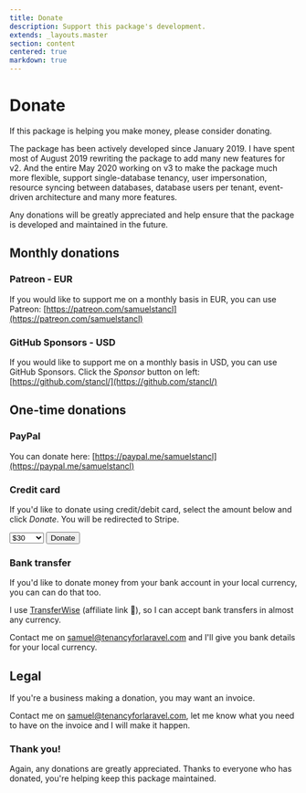 ```yaml
---
title: Donate
description: Support this package's development.
extends: _layouts.master
section: content
centered: true
markdown: true
---
```


# Donate

If this package is helping you make money, please consider donating.

The package has been actively developed since January 2019. I have spent most of August 2019 rewriting the package to add many new features for v2. And the entire May 2020 working on v3 to make the package much more flexible, support single-database tenancy, user impersonation, resource syncing between databases, database users per tenant, event-driven architecture and many more features.

Any donations will be greatly appreciated and help ensure that the package is developed and maintained in the future.

## Monthly donations

### Patreon - EUR

If you would like to support me on a monthly basis in EUR, you can use Patreon: [https://patreon.com/samuelstancl](https://patreon.com/samuelstancl)

### GitHub Sponsors - USD

If you would like to support me on a monthly basis in USD, you can use GitHub Sponsors. Click the *Sponsor* button on left: [https://github.com/stancl/](https://github.com/stancl/)

## One-time donations

### PayPal

You can donate here: [https://paypal.me/samuelstancl](https://paypal.me/samuelstancl)

### Credit card

If you'd like to donate using credit/debit card, select the amount below and click *Donate*. You will be redirected to Stripe.

<select id="stripe-onetime-price" class="block form-select w-full transition duration-150 ease-in-out sm:text-sm sm:leading-5">
    <option value="price_1GrLEBGlrejN28Vyt5SvEaaF">$5</option>
    <option value="price_1GrLEDGlrejN28Vy91VVKWX1">$10</option>
    <option value="price_1GrLEBGlrejN28VyfLLvLERX">$15</option>
    <option value="price_1GrLECGlrejN28Vy50PmJYK0">$20</option>
    <option value="price_1GrLEBGlrejN28VyRmRs614N">$25</option>
    <option value="price_1GrLECGlrejN28VyosKALxvW" selected>$30</option>
    <option value="price_1GrLEBGlrejN28Vy0sOTXc1e">$50</option>
    <option value="price_1GrLECGlrejN28VySBEVgvXJ">$80</option>
    <option value="price_1GrLECGlrejN28VyJgflOx3c">$100</option>
    <option value="price_1GrLECGlrejN28VyyxMCGf6H">$150</option>
    <option value="price_1GrLccGlrejN28VyPhP3kgTA">$200</option>
    <option value="price_1GrLccGlrejN28VyGwq0PcmT">$300</option>
    <option value="price_1GrLcdGlrejN28VyQyOsSBOK">$350</option>
    <option value="price_1GrLccGlrejN28Vyo1xrk8QM">$400</option>
    <option value="price_1GrLceGlrejN28VyW9sQeqWI">$500</option>
    <option value="price_1GrLcdGlrejN28Vy4Y3O4l6K">$600</option>
    <option value="price_1GrLcdGlrejN28Vyin6U7qGp">$800</option>
    <option value="price_1GrLcdGlrejN28VyCFIzWcUy">$1000</option>
</select>

<button id="stripe-onetime" class="hover:bg-indigo-500 focus:outline-none focus:border-indigo-700 focus:shadow-outline-indigo active:bg-indigo-700 inline-flex items-center justify-center px-4 py-2 text-base font-medium leading-6 text-white whitespace-no-wrap transition duration-150 ease-in-out bg-indigo-600 border border-transparent rounded-md">
    Donate
</button>

### Bank transfer

If you'd like to donate money from your bank account in your local currency, you can can do that too.

I use [TransferWise](https://transferwise.com/invite/u/samuels1719) (affiliate link 🙂), so I can accept bank transfers in almost any currency.

Contact me on [samuel@tenancyforlaravel.com](mailto:samuel@tenancyforlaravel.com?subject=Donation) and I'll give you bank details for your local currency.

## Legal

If you're a business making a donation, you may want an invoice.

Contact me on [samuel@tenancyforlaravel.com](mailto:samuel@tenancyforlaravel.com?subject=Donation%20with%20invoice), let me know what you need to have on the invoice and I will make it happen.

### Thank you!

Again, any donations are greatly appreciated. Thanks to everyone who has donated, you're helping keep this package maintained.

<script src="https://js.stripe.com/v3/"></script>
<script>
var stripe = Stripe('pk_live_K2y8FBHb65qJKcztSWoFkWy400BlZU0H7h');

document.getElementById('stripe-onetime').addEventListener('click', function () {
    selectedPrice = document.getElementById('stripe-onetime-price').value;

    stripe.redirectToCheckout({
        lineItems: [
            {price: selectedPrice, quantity: 1}
        ],
        mode: 'payment',
        submitType: 'donate',
        successUrl: 'https://tenancyforlaravel.com/thank-you/',
        cancelUrl: 'https://tenancyforlaravel.com/donate/',
    }).then(function (result) {
        // If `redirectToCheckout` fails due to a browser or network
        // error, display the localized error message to your customer
        // using `result.error.message`.
    });
});
</script>
